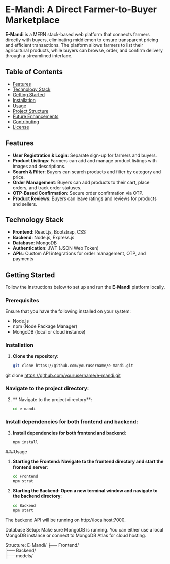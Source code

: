 # E-Mandi: A Direct Farmer-to-Buyer Marketplace

**E-Mandi** is a MERN stack-based web platform that connects farmers directly with buyers, eliminating middlemen to ensure transparent pricing and efficient transactions. The platform allows farmers to list their agricultural products, while buyers can browse, order, and confirm delivery through a streamlined interface.

## Table of Contents
- [Features](#features)
- [Technology Stack](#technology-stack)
- [Getting Started](#getting-started)
- [Installation](#installation)
- [Usage](#usage)
- [Project Structure](#project-structure)
- [Future Enhancements](#future-enhancements)
- [Contributing](#contributing)
- [License](#license)

## Features
- **User Registration & Login**: Separate sign-up for farmers and buyers.
- **Product Listings**: Farmers can add and manage product listings with images and descriptions.
- **Search & Filter**: Buyers can search products and filter by category and price.
- **Order Management**: Buyers can add products to their cart, place orders, and track order statuses.
- **OTP-Based Confirmation**: Secure order confirmation via OTP.
- **Product Reviews**: Buyers can leave ratings and reviews for products and sellers.

## Technology Stack
- **Frontend**: React.js, Bootstrap, CSS
- **Backend**: Node.js, Express.js
- **Database**: MongoDB
- **Authentication**: JWT (JSON Web Token)
- **APIs**: Custom API integrations for order management, OTP, and payments

## Getting Started
Follow the instructions below to set up and run the **E-Mandi** platform locally.

### Prerequisites
Ensure that you have the following installed on your system:
- Node.js
- npm (Node Package Manager)
- MongoDB (local or cloud instance)

### Installation
1. **Clone the repository**:
   ```bash
   git clone https://github.com/yourusername/e-mandi.git

git clone https://github.com/yourusername/e-mandi.git
### Navigate to the project directory:
2. ** Navigate to the project directory**:
   ```bash
   cd e-mandi

### Install dependencies for both frontend and backend:
3. **Install dependencies for both frontend and backend**:
   ```bash
   npm install
###Usage
 1. **Starting the Frontend: Navigate to the frontend directory and start the frontend server**:
    ```bash
    cd Frontend
    npm strat
    
2. **Starting the Backend: Open a new terminal window and navigate to the backend directory**:
   ```bash
   cd Backend
   npm start
The backend API will be running on http://localhost:7000.

Database Setup: Make sure MongoDB is running. You can either use a local MongoDB instance or connect to MongoDB Atlas for cloud hosting.

Structure:
E-Mandi/
├── Frontend/            
├── Backend/             
├── models/             
